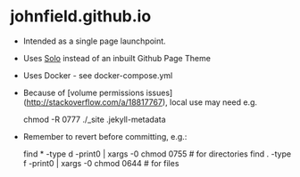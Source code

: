 # johnfield.github.io

 * Intended as a single page launchpoint.
 * Uses [Solo](http://chibicode.github.io/solo) instead of an inbuilt Github Page Theme
 * Uses Docker - see docker-compose.yml
 * Because of [volume permissions issues] (http://stackoverflow.com/a/18817767), local use may need e.g.
 
    chmod -R 0777 ./_site
    .jekyll-metadata
 
 * Remember to revert before committing, e.g.: 

    find * -type d -print0 | xargs -0 chmod 0755 # for directories
    find . -type f -print0 | xargs -0 chmod 0644 # for files

